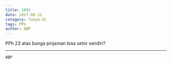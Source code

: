 ```yaml
---
title: 1691
date: 2017-06-12
category: Tanya-SC
tags: PPh
author: ABP
---
```


PPh 23 atas bunga pinjaman bisa setor sendiri?

---



`ABP`
